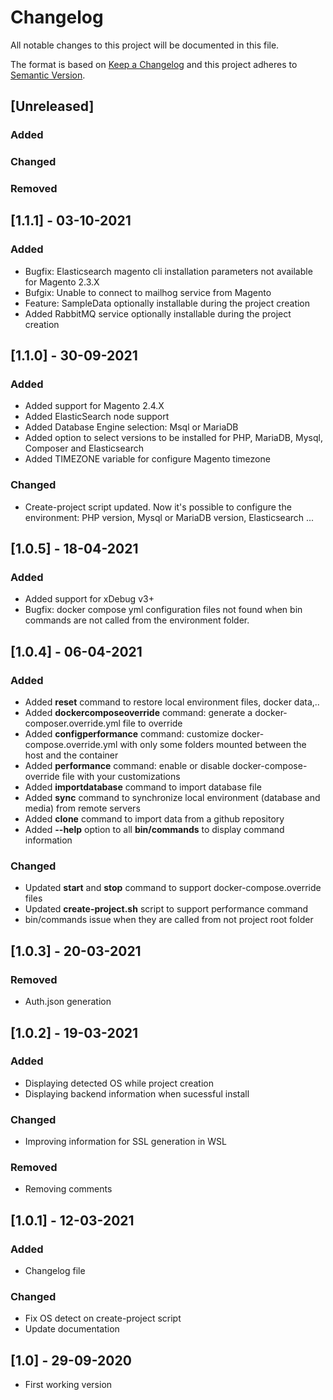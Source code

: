 # Changelog
All notable changes to this project will be documented in this file.

The format is based on [Keep a Changelog](http://keepachangelog.com/en/1.0.0/)
and this project adheres to [Semantic Version](http://semver.org/spec/v2.0.0.html).

## [Unreleased]
### Added
### Changed
### Removed

## [1.1.1] - 03-10-2021
### Added
* Bugfix: Elasticsearch magento cli installation parameters not available for Magento 2.3.X
* Bufgix: Unable to connect to mailhog service from Magento  
* Feature: SampleData optionally installable during the project creation 
* Added RabbitMQ service optionally installable during the project creation

## [1.1.0] - 30-09-2021
### Added
* Added support for Magento 2.4.X
* Added ElasticSearch node support
* Added Database Engine selection: Msql or MariaDB
* Added option to select versions to be installed for PHP, MariaDB, Mysql, Composer and Elasticsearch
* Added TIMEZONE variable for configure Magento timezone 
### Changed
* Create-project script updated. Now it's possible to configure the environment: PHP version, Mysql or MariaDB version, Elasticsearch ...  

## [1.0.5] - 18-04-2021
### Added
* Added support for xDebug v3+
* Bugfix: docker compose yml configuration files not found when bin commands are not called from the environment folder.

## [1.0.4] - 06-04-2021
### Added
* Added **reset** command to restore local environment files, docker data,..
* Added **dockercomposeoverride** command: generate a docker-composer.override.yml file to override
* Added **configperformance** command: customize docker-compose.override.yml with only some folders mounted between the host and the container
* Added **performance** command: enable or disable docker-compose-override file with your customizations
* Added **importdatabase** command to import database file
* Added **sync** command to synchronize local environment (database and media) from remote servers
* Added **clone** command to import data from a github repository
* Added **--help** option to all **bin/commands** to display command information
### Changed
* Updated **start** and **stop** command to support docker-compose.override files
* Updated **create-project.sh** script to support performance command
* bin/commands issue when they are called from not project root folder

## [1.0.3] - 20-03-2021
### Removed
* Auth.json generation

## [1.0.2] - 19-03-2021
### Added
* Displaying detected OS while project creation
* Displaying backend information when sucessful install
### Changed
* Improving information for SSL generation in WSL
### Removed
* Removing comments

## [1.0.1] - 12-03-2021
### Added
* Changelog file
### Changed
* Fix OS detect on create-project script
* Update documentation
## [1.0] - 29-09-2020
* First working version
